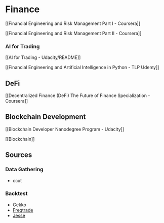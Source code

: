 # Finance

[[Financial Engineering and Risk Management Part I - Coursera]]

[[Financial Engineering and Risk Management Part II - Coursera]]

### AI for Trading

[[AI for Trading - Udacity/README]]

[[Financial Engineering and Artificial Intelligence in Python - TLP Udemy]]

## DeFi

[[Decentralized Finance (DeFi) The Future of Finance Specialization - Coursera]]

## Blockchain Development

[[Blockchain Developer Nanodegree Program - Udacity]]

[[Blockchain]]

## Sources 

### Data Gathering

- ccxt

### Backtest

- Gekko
- [Freqtrade](https://github.com/freqtrade/freqtrade)
- [Jesse](https://github.com/jesse-ai/jesse)